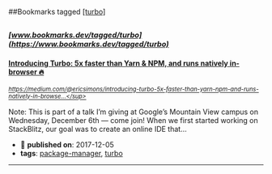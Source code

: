 ##Bookmarks tagged [[turbo]](https://www.bookmarks.dev?q=[turbo])

_<sup><sup>[www.bookmarks.dev/tagged/turbo](https://www.bookmarks.dev/tagged/turbo)</sup></sup>_
---
#### [Introducing Turbo: 5x faster than Yarn & NPM, and runs natively in-browser 🔥](https://medium.com/@ericsimons/introducing-turbo-5x-faster-than-yarn-npm-and-runs-natively-in-browser-cc2c39715403)
_<sup>https://medium.com/@ericsimons/introducing-turbo-5x-faster-than-yarn-npm-and-runs-natively-in-browse...</sup>_

Note: This is part of a talk I’m giving at Google’s Mountain View campus on Wednesday, December 6th — come join! When we first started working on StackBlitz, our goal was to create an online IDE that…
* :calendar: **published on**: 2017-12-05
* **tags**: [package-manager](../tagged/package-manager.md), [turbo](../tagged/turbo.md)
---
